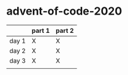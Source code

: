 # advent-of-code-2020

|  | part 1 | part 2 |
|---|---|---|
| day 1 | X | X |
| day 2 | X | X |
| day 3 | X | X |
|  |  |  |
